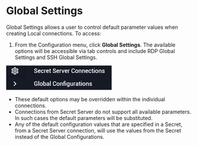 [title]: #	(Global Settings)
[tags]: #	(global,configuration,ssh,rdp,config,settings)
[priority]: #	(401)
# Global Settings

Global Settings allows a user to control default parameter values when creating Local connections. To access: 

1. From the Configuration menu, click **Global Settings**. The available options will be accessible via tab controls and include RDP Global Settings and SSH Global Settings.

![config-menu](images/config-menu.png)

- These default options may be overridden within the individual connections.
- Connections from Secret Server do not support all available parameters. In such cases the default parameters will be substituted.
- Any of the default configuration values that are specified in a Secret, from a Secret Server connection, will use the values from the Secret instead of the Global Configurations.

